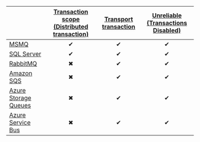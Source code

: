 |  | [Transaction scope (Distributed transaction)](/transports/transactions.md#transactions-transaction-scope-distributed-transaction) | [Transport transaction](/transports/transactions.md?version=core_5#transactions-transport-transaction)  | [Unreliable (Transactions Disabled)](/transports/transactions.md#transactions-unreliable-transactions-disabled) |
| :------------------| :-: |:-:| :-: |
| [MSMQ](/transports/msmq/transportconfig.md#transactions-and-delivery-guarantees) | &#10004; | &#10004; | &#10004; |
| [SQL Server](/transports/sql/transactions.md) | &#10004; | &#10004; | &#10004; |
| [RabbitMQ](/transports/rabbitmq/transactions-and-delivery-guarantees.md) | &#10006; | &#10004; | &#10004; |
| [Amazon SQS](/transports/sqs/transaction-support.md) | &#10006; | &#10004; | &#10004; |
| [Azure Storage Queues](/transports/azure-storage-queues/transaction-support.md)| &#10006; | &#10004; | &#10004; |
| [Azure Service Bus](/transports/azure-service-bus/legacy/transaction-support.md) | &#10006; | &#10004; | &#10004; |
